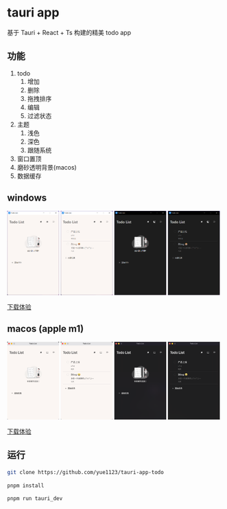 # tauri app

基于 Tauri + React + Ts 构建的精美 todo app

## 功能

1. todo
    1. 增加
    2. 删除
    3. 拖拽排序
    4. 编辑
    5. 过滤状态
2. 主题
    1. 浅色
    2. 深色
    3. 跟随系统
3. 窗口置顶
4. 磨砂透明背景(macos)
5. 数据缓存
## windows

<p>
  <img style="width:24%" src='./screenshots/win_empty_light.png'>
  <img style="width:24%" src='./screenshots/win_light.png'>
  <img style="width:24%" src='./screenshots/win_empty_dark.png'>
  <img style="width:24%" src='./screenshots/win_dark.png'>
</p>

[下载体验](./release/Todo%20List_0.1.0_x64_en-US.msi)

## macos (apple m1)

<p>
  <img style="width:24%" src='./screenshots/macos_empty_light.png'>
  <img style="width:24%" src='./screenshots/macos_light.png'>
  <img style="width:24%" src='./screenshots/macos_empty_dark.png'>
  <img style="width:24%" src='./screenshots/macos_dark.png'>
</p>

[下载体验](./release/Todo%20List_0.1.0_aarch64.dmg)

## 运行

```bash
git clone https://github.com/yue1123/tauri-app-todo
```

```bash
pnpm install
```

```bash
pnpm run tauri_dev
```
